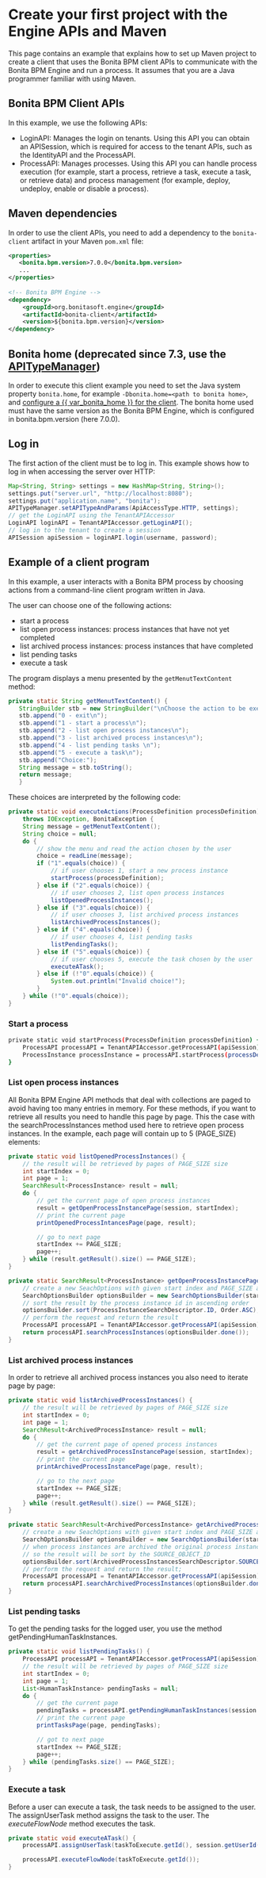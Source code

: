 # Create your first project with the Engine APIs and Maven

This page contains an example that explains how to set up Maven project to create a client that uses the Bonita BPM client APIs to communicate with the Bonita BPM Engine and run a process. It assumes that you are a Java programmer familiar with using Maven.

## Bonita BPM Client APIs

In this example, we use the following APIs:

* LoginAPI: Manages the login on tenants. Using this API you can obtain an APISession, which is required for access to the tenant APIs, such as the IdentityAPI and the ProcessAPI.
* ProcessAPI: Manages processes. Using this API you can handle process execution (for example, start a process, retrieve a task, execute a task, or retrieve data) and process management 
(for example, deploy, undeploy, enable or disable a process). 

## Maven dependencies

In order to use the client APIs, you need to add a dependency to the `bonita-client` artifact in your Maven `pom.xml` file: 
```xml
<properties>
   <bonita.bpm.version>7.0.0</bonita.bpm.version>
   ...
</properties>
 
<!-- Bonita BPM Engine -->
<dependency>
    <groupId>org.bonitasoft.engine</groupId>
    <artifactId>bonita-client</artifactId>
    <version>${bonita.bpm.version}</version>
</dependency>
```

## Bonita home (deprecated since 7.3, use the [APITypeManager](http://documentation.bonitasoft.com/javadoc/api/7.2/org/bonitasoft/engine/util/APITypeManager.html))

In order to execute this client example you need to set the Java system property `bonita.home`, for example `-Dbonita.home=<path to bonita home>`, and [configure a {{ var\_bonita\_home }} for the client](configuring-bonita-home-for-a-client.md). The bonita home used must have the same version as
the Bonita BPM Engine, which is configured in bonita.bpm.version (here 7.0.0). 

## Log in

The first action of the client must be to log in. This example shows how to log in when accessing the server over HTTP:
```java
Map<String, String> settings = new HashMap<String, String>();
settings.put("server.url", "http://localhost:8080");
settings.put("application.name", "bonita");
APITypeManager.setAPITypeAndParams(ApiAccessType.HTTP, settings);
// get the LoginAPI using the TenantAPIAccessor
LoginAPI loginAPI = TenantAPIAccessor.getLoginAPI();
// log in to the tenant to create a session
APISession apiSession = loginAPI.login(username, password);
```

## Example of a client program

In this example, a user interacts with a Bonita BPM process by choosing actions from a command-line client program written in Java.

The user can choose one of the following actions:

* start a process
* list open process instances: process instances that have not yet completed
* list archived process instances: process instances that have completed
* list pending tasks
* execute a task

The program displays a menu presented by the `getMenutTextContent` method:
```java
private static String getMenutTextContent() {
   StringBuilder stb = new StringBuilder("\nChoose the action to be executed:\n");
   stb.append("0 - exit\n");
   stb.append("1 - start a process\n");
   stb.append("2 - list open process instances\n");
   stb.append("3 - list archived process instances\n");
   stb.append("4 - list pending tasks \n");
   stb.append("5 - execute a task\n");
   stb.append("Choice:");
   String message = stb.toString();
   return message;
   }
```

These choices are interpreted by the following code:
```java
private static void executeActions(ProcessDefinition processDefinition) 
    throws IOException, BonitaException {
    String message = getMenutTextContent();
    String choice = null;
    do {
        // show the menu and read the action chosen by the user
        choice = readLine(message);
        if ("1".equals(choice)) {
            // if user chooses 1, start a new process instance
            startProcess(processDefinition);
        } else if ("2".equals(choice)) {
            // if user chooses 2, list open process instances
            listOpenedProcessInstances();
        } else if ("3".equals(choice)) {
            // if user chooses 3, list archived process instances
            listArchivedProcessInstances();
        } else if ("4".equals(choice)) {
            // if user chooses 4, list pending tasks
            listPendingTasks();
        } else if ("5".equals(choice)) {
            // if user chooses 5, execute the task chosen by the user
            executeATask();
        } else if (!"0".equals(choice)) {
            System.out.println("Invalid choice!");
        }
    } while (!"0".equals(choice));
}
```

### Start a process
```bash
private static void startProcess(ProcessDefinition processDefinition) {
    ProcessAPI processAPI = TenantAPIAccessor.getProcessAPI(apiSession);
    ProcessInstance processInstance = processAPI.startProcess(processDefinition.getId());
}
```

### List open process instances

All Bonita BPM Engine API methods that deal with collections are paged to avoid having too many entries in memory. For these methods, if you want to retrieve all results you need to handle this page by page. This the case with the searchProcessInstances method used here to retrieve open process instances. In the example, each page will contain up to 5 (PAGE\_SIZE) elements:
```java
private static void listOpenedProcessInstances() {
    // the result will be retrieved by pages of PAGE_SIZE size
    int startIndex = 0;
    int page = 1;
    SearchResult<ProcessInstance> result = null;
    do {
        // get the current page of open process instances
        result = getOpenProcessInstancePage(session, startIndex);
        // print the current page
        printOpenedProcessIntancesPage(page, result);

        // go to next page
        startIndex += PAGE_SIZE;
        page++;
    } while (result.getResult().size() == PAGE_SIZE);
}
```
```java
private static SearchResult<ProcessInstance> getOpenProcessInstancePage(APISession apiSession, int startIndex) throws BonitaException {
    // create a new SeachOptions with given start index and PAGE_SIZE as max number of elements
    SearchOptionsBuilder optionsBuilder = new SearchOptionsBuilder(startIndex, PAGE_SIZE);
    // sort the result by the process instance id in ascending order
    optionsBuilder.sort(ProcessInstanceSearchDescriptor.ID, Order.ASC);
    // perform the request and return the result
    ProcessAPI processAPI = TenantAPIAccessor.getProcessAPI(apiSession);
    return processAPI.searchProcessInstances(optionsBuilder.done());
}
```

### List archived process instances

In order to retrieve all archived process instances you also need to iterate page by page:
```java
private static void listArchivedProcessInstances() {
    // the result will be retrieved by pages of PAGE_SIZE size
    int startIndex = 0;
    int page = 1;
    SearchResult<ArchivedProcessInstance> result = null;
    do {
        // get the current page of opened process instances
        result = getArchivedProcessInstancePage(session, startIndex);
        // print the current page
        printArchivedProcessInstancePage(page, result);

        // go to the next page
        startIndex += PAGE_SIZE;
        page++;
    } while (result.getResult().size() == PAGE_SIZE);
}
```
```java
private static SearchResult<ArchivedPorcessInstance> getArchivedProcessInstancePage(APISession apiSession, int startIndex) throws BonitaException {
    // create a new SeachOptions with given start index and PAGE_SIZE as max number of elements
    SearchOptionsBuilder optionsBuilder = new SearchOptionsBuilder(startIndex, PAGE_SIZE);
    // when process instances are archived the original process instance id is supplied by SOURCE_OBJECT_ID,
    // so the result will be sort by the SOURCE_OBJECT_ID
    optionsBuilder.sort(ArchivedProcessInstancesSearchDescriptor.SOURCE_OBJECT_ID, Order.ASC);
    // perform the request and return the result;
    ProcessAPI processAPI = TenantAPIAccessor.getProcessAPI(apiSession);
    return processAPI.searchArchivedProcessInstances(optionsBuilder.done());
}
```

### List pending tasks

To get the pending tasks for the logged user, you use the method getPendingHumanTaskInstances.
```java
private static void listPendingTasks() {
    ProcessAPI processAPI = TenantAPIAccessor.getProcessAPI(apiSession);
    // the result will be retrieved by pages of PAGE_SIZE size
    int startIndex = 0;
    int page = 1;
    List<HumanTaskInstance> pendingTasks = null;
    do {
        // get the current page
        pendingTasks = processAPI.getPendingHumanTaskInstances(session.getUserId(), startIndex, PAGE_SIZE, ActivityInstanceCriterion.LAST_UPDATE_ASC);
        // print the current page
        printTasksPage(page, pendingTasks);

        // got to next page
        startIndex += PAGE_SIZE;
        page++;
    } while (pendingTasks.size() == PAGE_SIZE);
}
```

### Execute a task

Before a user can execute a task, the task needs to be assigned to the user. The assignUserTask method assigns the task to the user. The _executeFlowNode_ method executes the task.
```java
private static void executeATask() {
    processAPI.assignUserTask(taskToExecute.getId(), session.getUserId());

    processAPI.executeFlowNode(taskToExecute.getId());
}
```
